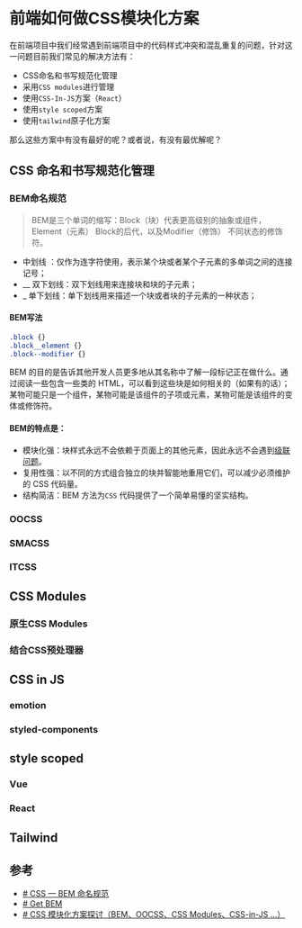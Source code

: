 # 前端如何做CSS模块化方案

在前端项目中我们经常遇到前端项目中的代码样式冲突和混乱重复的问题，针对这一问题目前我们常见的解决方法有：

- CSS命名和书写规范化管理
- 采用`CSS modules`进行管理
- 使用`CSS-In-JS`方案（`React`）
- 使用`style scoped`方案
- 使用`tailwind`原子化方案

那么这些方案中有没有最好的呢？或者说，有没有最优解呢？

## CSS 命名和书写规范化管理
### BEM命名规范

>BEM是三个单词的缩写：Block（块）代表更高级别的抽象或组件，Element（元素） Block的后代，以及Modifier（修饰） 不同状态的修饰符。

- 中划线 ：仅作为连字符使用，表示某个块或者某个子元素的多单词之间的连接记号；
- __ 双下划线：双下划线用来连接块和块的子元素；
- _ 单下划线：单下划线用来描述一个块或者块的子元素的一种状态；

#### BEM写法

```css
.block {}
.block__element {}
.block--modifier {}
```

BEM 的目的是告诉其他开发人员更多地从其名称中了解一段标记正在做什么。通过阅读一些包含一些类的 HTML，可以看到这些块是如何相关的（如果有的话）；某物可能只是一个组件，某物可能是该组件的子项或元素，某物可能是该组件的变体或修饰符。

#### BEM的特点是：
- 模块化强：块样式永远不会依赖于页面上的其他元素，因此永远不会遇到[级联问题](http://www.phase2technology.com/blog/used-and-abused-css-inheritance-and-our-misuse-of-the-cascade/)。
- 复用性强：以不同的方式组合独立的块并智能地重用它们，可以减少必须维护的 CSS 代码量。
- 结构简洁：BEM 方法为`CSS` 代码提供了一个简单易懂的坚实结构。

### OOCSS

### SMACSS

### ITCSS

## CSS Modules

### 原生CSS Modules

### 结合CSS预处理器

## CSS in JS

### emotion

### styled-components

## style scoped

### Vue

### React


## Tailwind

## 参考
- [# CSS — BEM 命名规范](https://juejin.cn/post/6844903672162304013)
- [# Get BEM](http://getbem.com/introduction/)
- [# CSS 模块化方案探讨（BEM、OOCSS、CSS Modules、CSS-in-JS ...）](https://segmentfault.com/a/1190000039772466)